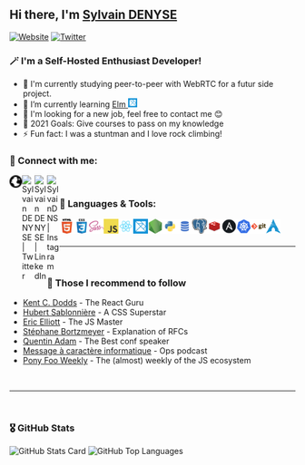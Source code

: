 ## Hi there, I'm [Sylvain DENYSE][website]

[![Website](https://img.shields.io/website?label=sylvaindenyse.me&style=for-the-badge&url=https%3A%2F%2Fsylvaindenyse.me)][website]
[![Twitter](https://img.shields.io/twitter/follow/SylvainDENYSE?color=1DA1F2&logo=twitter&style=for-the-badge)](https://twitter.com/intent/follow?original_referer=https%3A%2F%2Fgithub.com%2FSylvainDENYSE&screen_name=SylvainDENYSE)

### 🪄 I'm a Self-Hosted Enthusiast Developer!

- 🔭 I'm currently studying peer-to-peer with WebRTC for a futur side project.
- 🌱 I’m currently learning [Elm <img alt="Elm" width="16px" src="https://raw.githubusercontent.com/github/explore/bc74dc5f9d530003dcd057b7b73c12fbcc4484ed/topics/elm/elm.png" />](https://elm-lang.org/)
- 👯 I'm looking for a new job, feel free to contact me 😊
- 🎯 2021 Goals: Give courses to pass on my knowledge
- ⚡ Fun fact: I was a stuntman and I love rock climbing!

### 🔎 Connect with me:

[<img align="left" alt="sylvaindenyse.me" width="22px" src="https://raw.githubusercontent.com/iconic/open-iconic/master/svg/globe.svg" />][website]
[<img align="left" alt="Sylvain DENYSE | Twitter" width="22px" src="https://cdn.jsdelivr.net/npm/simple-icons@v3/icons/twitter.svg" />][twitter]
[<img align="left" alt="Sylvain DENYSE | LinkedIn" width="22px" src="https://cdn.jsdelivr.net/npm/simple-icons@v3/icons/linkedin.svg" />][linkedin]
[<img align="left" alt="SylvainDNS | Instagram" width="22px" src="https://cdn.jsdelivr.net/npm/simple-icons@v3/icons/instagram.svg" />][instagram]

<br />

### 🔧 Languages & Tools:

<img align="left" alt="HTML5 logo" title="HTML5" width="26px" src="https://raw.githubusercontent.com/github/explore/80688e429a7d4ef2fca1e82350fe8e3517d3494d/topics/html/html.png" />
<img align="left" alt="CSS3 logo" title="CSS3" width="26px" src="https://raw.githubusercontent.com/github/explore/80688e429a7d4ef2fca1e82350fe8e3517d3494d/topics/css/css.png" />
<img align="left" alt="Sass logo" title="Sass" width="26px" src="https://raw.githubusercontent.com/github/explore/80688e429a7d4ef2fca1e82350fe8e3517d3494d/topics/sass/sass.png" />
<img align="left" alt="JavaScript logo" title="JavaScript" width="26px" src="https://raw.githubusercontent.com/github/explore/80688e429a7d4ef2fca1e82350fe8e3517d3494d/topics/javascript/javascript.png" />
<img align="left" alt="React logo" title="React" width="26px" src="https://raw.githubusercontent.com/github/explore/80688e429a7d4ef2fca1e82350fe8e3517d3494d/topics/react/react.png" />
<img align="left" alt="Elm logo" title="Elm" width="26px" src="https://raw.githubusercontent.com/github/explore/bc74dc5f9d530003dcd057b7b73c12fbcc4484ed/topics/elm/elm.png" />
<img align="left" alt="Node.js logo" title="Node.js" width="26px" src="https://raw.githubusercontent.com/github/explore/80688e429a7d4ef2fca1e82350fe8e3517d3494d/topics/nodejs/nodejs.png" />
<img align="left" alt="Python logo" title="Python" width="26px" src="https://raw.githubusercontent.com/github/explore/80688e429a7d4ef2fca1e82350fe8e3517d3494d/topics/python/python.png" />
<img align="left" alt="SQL logo" title="SQL" width="26px" src="https://raw.githubusercontent.com/github/explore/80688e429a7d4ef2fca1e82350fe8e3517d3494d/topics/sql/sql.png" />
<img align="left" alt="PostgreSQL logo" title="PostgreSQL" width="26px" src="https://raw.githubusercontent.com/github/explore/80688e429a7d4ef2fca1e82350fe8e3517d3494d/topics/postgresql/postgresql.png" />
<img align="left" alt="Redis logo" title="Redis" width="26px" src="https://raw.githubusercontent.com/github/explore/80688e429a7d4ef2fca1e82350fe8e3517d3494d/topics/redis/redis.png" />
<img align="left" alt="Ansible logo" title="Ansible" width="26px" src="https://raw.githubusercontent.com/github/explore/80688e429a7d4ef2fca1e82350fe8e3517d3494d/topics/ansible/ansible.png" />
<img align="left" alt="Kubernetes logo" title="Kubernetes" width="26px" src="https://raw.githubusercontent.com/github/explore/80688e429a7d4ef2fca1e82350fe8e3517d3494d/topics/kubernetes/kubernetes.png" />
<img align="left" alt="Git logo" title="Git" width="26px" src="https://raw.githubusercontent.com/github/explore/80688e429a7d4ef2fca1e82350fe8e3517d3494d/topics/git/git.png" />
<img align="left" alt="ArchLinux logo" title="ArchLinux" width="26px" src="https://raw.githubusercontent.com/github/explore/7b8474be525e3f210d3c8d60a32beca4bfc2895b/topics/archlinux/archlinux.png" />

<br />
<br />

---

<br />

### 💫 Those I recommend to follow

- [Kent C. Dodds](https://kentcdodds.com/blog/) - The React Guru
- [Hubert Sablonnière](https://www.hsablonniere.com/) - A CSS Superstar
- [Eric Elliott](https://medium.com/@_ericelliott) - The JS Master
- [Stéphane Bortzmeyer](https://www.bortzmeyer.org/) - Explanation of RFCs
- [Quentin Adam](https://twitter.com/waxzce) - The Best conf speaker
- [Message à caractère informatique](https://www.clever-cloud.com/fr/podcast/) - Ops podcast
- [Pony Foo Weekly](https://ponyfoo.com/weekly/history) - The (almost) weekly of the JS ecosystem

<br />

---

<br />

### 🎖 GitHub Stats

<img src="https://github-readme-stats.vercel.app/api?username=sylvaindns&show_icons=true&count_private=true" alt="GitHub Stats Card"/>

<img src="https://github-readme-stats.vercel.app/api/top-langs/?username=sylvaindns&layout=compact&exclude_repo=wishCreator,installations-pdl-perso" alt="GitHub Top Languages"/>


[website]: https://sylvaindenyse.me
[twitter]: https://twitter.com/SylvainDENYSE
[linkedin]: https://www.linkedin.com/in/sylvain-denyse/
[instagram]: https://www.instagram.com/sylvain.dns/
